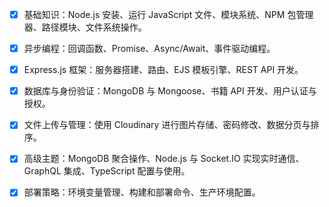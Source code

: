 - [x] 基础知识：Node.js 安装、运行 JavaScript 文件、模块系统、NPM 包管理器、路径模块、文件系统操作。

- [x] 异步编程：回调函数、Promise、Async/Await、事件驱动编程。

- [x] Express.js 框架：服务器搭建、路由、EJS 模板引擎、REST API 开发。

- [x] 数据库与身份验证：MongoDB 与 Mongoose、书籍 API 开发、用户认证与授权。

- [x] 文件上传与管理：使用 Cloudinary 进行图片存储、密码修改、数据分页与排序。

- [x] 高级主题：MongoDB 聚合操作、Node.js 与 Socket.IO 实现实时通信、GraphQL 集成、TypeScript 配置与使用。

- [x] 部署策略：环境变量管理、构建和部署命令、生产环境配置。
